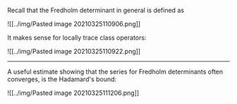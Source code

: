 Recall that the Fredholm determinant in general is defined as

![[../img/Pasted image 20210325110906.png]]

It makes sense for locally trace class operators:

![[../img/Pasted image 20210325110922.png]]

--- 

A useful estimate showing that the series for Fredholm determinants often converges, is the Hadamard's bound:

![[../img/Pasted image 20210325111206.png]]
